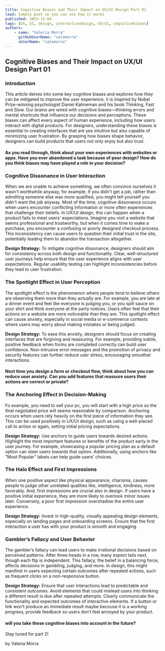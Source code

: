```yaml
---
title: Cognitive Biases and Their Impact on UX/UI Design Part 01
lead: Sample post so you can see how it works
published: 2023-11-04
tags: [UX, UI, design, interactiondesign, UX/UI, cognitivebiases]
authors:
    - name: "Valeria Morra"
      gitHubUserName: "valemorra"
      xUserName: "valemorra"
---
```


## Cognitive Biases and Their Impact on UX/UI Design Part 01

### Introduction
This article delves into some key cognitive biases and explores how they can be mitigated to improve the user experience, it
is inspired by Nobel Prize-winning psychologist Daniel Kahneman and his book Thinking, Fast and Slow. 
Our brains are wired with cognitive biases—thinking errors and mental shortcuts that influence our decisions and perceptions. These biases can affect every aspect of human experience, including how users interact with digital products. 
For designers, understanding these biases is essential to creating interfaces that are yes intuitive but also capable of minimizing user frustration. By grasping how biases shape behavior, designers can build products that users not only enjoy but also trust.

#### As you read through, think about your own experiences with websites or apps. Have you ever abandoned a task because of poor design? How do you think biases may have played a role in your decision?

### Cognitive Dissonance in User Interaction
When we are unable to achieve something, we often convince ourselves it wasn't worthwhile anyway, for example, if you didn't get a job, rather than admitting someone else was more qualified, you might tell yourself you didn't want the job anyway. Most of the time, cognitive dissonance occurs when users encounter conflicting information or more often experiences that challenge their beliefs. In UX/UI design, this can happen when a product fails to meet users' expectations. Imagine you visit a website that seems professional and trustworthy, but when it comes time to make a purchase, you encounter a confusing or poorly designed checkout process. This inconsistency can cause users to question their initial trust in the site, potentially leading them to abandon the transaction altogether.

**Design Strategy:** To mitigate cognitive dissonance, designers should aim for consistency across both design and functionality. Clear, well-structured user journeys help ensure that the user experience aligns with user expectations. Regular usability testing can highlight inconsistencies before they lead to user frustration.

### The Spotlight Effect in User Perception
The spotlight effect is the phenomenon where people tend to believe others are observing them more than they actually are. For example, you are late at a dinner event and feel like everyone is judging you, or you spill sauce on your shirt and think everyone at the party notices.
Users often feel that their actions on a website are more noticeable than they are. This spotlight effect can cause anxiety, especially in social media or e-commerce contexts where users may worry about making mistakes or being judged.

**Design Strategy:** To ease this anxiety, designers should focus on creating interfaces that are forgiving and reassuring. For example, providing subtle, positive feedback when forms are completed correctly can build user confidence. Non-intrusive error messages and the promotion of privacy and security features can further reduce user stress, encouraging smoother interactions.

#### Next time you design a form or checkout flow, think about how you can reduce user anxiety. Can you add features that reassure users their actions are correct or private?

### The Anchoring Effect in Decision-Making
Fo example, you need to sell your pc, you will start with a high price so the final negotiated price will seems reasonable by comparison. Anchoring occurs when users rely heavily on the first piece of information they see. This can be used positively in UX/UI design, such as using a well-placed call to action or again, setting initial pricing expectations.

**Design Strategy:** Use anchors to guide users towards desired actions. Highlight the most important features or benefits of the product early in the user journey. For example, showcasing a popular pricing plan as a default option can steer users towards that option. Additionally, using anchors like "Most Popular" labels can help guide users’ choices.

### The Halo Effect and First Impressions
When one positive aspect like physical appearance, charisma, causes people to judge other unrelated qualities like, intelligence, kindness, more favorably. And, first impressions are crucial also in design. If users have a positive initial experience, they are more likely to overlook minor issues later. Conversely, a poor first impression overshadow the entire user experience.

**Design Strategy:** Invest in high-quality, visually appealing design elements, especially on landing pages and onboarding screens. Ensure that the first interaction a user has with your product is smooth and engaging.

### Gambler’s Fallacy and User Behavior
The gambler’s fallacy can lead users to make irrational decisions based on perceived patterns. After three heads in a row, many expect tails next, though each flip is independent. This fallacy, the belief in a balancing force, affects decisions in gambling, judging, and more. In design, this might manifest in users expecting certain outcomes after repeated actions, such as frequent clicks on a non-responsive button.

**Design Strategy:** Ensure that user interactions lead to predictable and consistent outcomes. Avoid elements that could mislead users into thinking a different result is due after repeated attempts. Clearly communicate the functionality and expected outcomes of interactive elements. If a button or link won’t produce an immediate result maybe becouse it is a working progress, provide feedback so users don’t feel annoyed by your product.

#### will you take these cognitive biases into account in the future?

Stay tuned for part 2! 

by Valeria Morra




